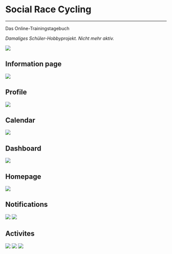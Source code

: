 # Social Race Cycling 
---
Das Online-Trainingstagebuch

*Damaliges Schüler-Hobbyprojekt. Nicht mehr aktiv.*

![](images/presentation/cover.jpg)

## Information page
![](images/presentation/pages/information-page.jpg)

## Profile
![](images/presentation/pages/profile-page.jpg)

## Calendar
![](images/presentation/pages/calender-overview.jpg)

## Dashboard
![](images/presentation/pages/dashboard.jpg)

## Homepage
![](images/presentation/pages/homepage.jpg)

## Notifications
![](images/presentation//notifications/notifications-scribble.jpg)
![](images/presentation/notifications/notifications-teaser.jpg)


## Activites
![](images/presentation/pages/activities-create.jpg)
![](images/presentation/pages/activities-overview.jpg)
![](images/presentation/pages/activities-single.jpg)
